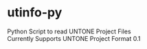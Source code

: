 # utinfo-py
Python Script to read UNTONE Project Files </br>
Currently Supports UNTONE Project Format 0.1
